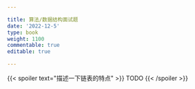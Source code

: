 ```yaml
---

title: 算法/数据结构面试题
date: '2022-12-5'
type: book
weight: 1100
commentable: true
editable: true

---
```


{{< spoiler text="描述一下链表的特点" >}}
TODO
{{< /spoiler >}}